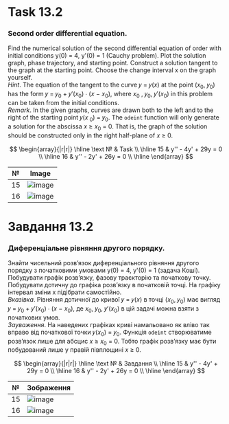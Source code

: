 # Task 13.2

### Second order differential equation.

Find the numerical solution of the second differential equation
of order with initial conditions y(0) = 4, y'(0) = 1 (Cauchy problem). Plot the solution graph, phase trajectory, and
starting point. Construct a solution tangent to the graph at the starting point. Choose the change interval x on the
graph yourself.\
*Hint*. The equation of the tangent to the curve 𝑦 = 𝑦(𝑥) at the point (𝑥<sub>0</sub>, 𝑦<sub>0</sub>) has the form
𝑦 = 𝑦<sub>0</sub> + 𝑦′(𝑥<sub>0</sub>) ∙ (𝑥 − 𝑥<sub>0</sub>), where 𝑥<sub>0</sub> , 𝑦<sub>0</sub>, 𝑦′(𝑥<sub>0</sub>) in
this problem can be taken from the initial conditions.\
*Remark*. In the given graphs, curves are drawn both to the left and to the right of the starting point 𝑦(𝑥<sub>
0</sub>) = 𝑦<sub>0</sub>. The ```odeint``` function will only generate a solution
for the abscissa 𝑥 ≥ 𝑥<sub>0</sub> = 0. That is, the graph of the solution should be constructed only in the right
half-plane of 𝑥 ≥ 0.

$$
\begin{array}{|r|r|}
\hline
\text № & Task
\\
\hline
 15 & 
y'' - 4y' + 29y = 0
\\
\hline
16 & 
y'' - 2y' + 26y = 0
\\
\hline
\end{array}
$$

| №  | Image  |
|---|---|
|  15 |  ![image](https://github.com/MaksymAndreiev/PythonScientificResearchCourse/assets/29687267/2cc25788-29cc-45d6-a33e-edb368f0eb1c) |
|  16 | ![image](https://github.com/MaksymAndreiev/PythonScientificResearchCourse/assets/29687267/e2d3c094-736c-443a-95dc-f2b23633c791) |

# Завдання 13.2

### Диференціальне рівняння другого порядку.

Знайти чисельний розв’язок диференціального рівняння другого
порядку з початковими умовами y(0) = 4, y'(0) = 1 (задача Коші). Побудувати
графік розв’язку, фазову траєкторію та початкову точку. Побудувати дотичну до
графіка розв’язку в початковій точці. На графіку інтервал зміни x підібрати
самостійно.\
*Вказівка*. Рівняння дотичної до кривої 𝑦 = 𝑦(𝑥) в точці (𝑥<sub>0</sub>, 𝑦<sub>0</sub>) має вигляд
𝑦 = 𝑦<sub>0</sub> + 𝑦′(𝑥<sub>0</sub>) ∙ (𝑥 − 𝑥<sub>0</sub>), де 𝑥<sub>0</sub>, 𝑦<sub>0</sub>, 𝑦′(𝑥<sub>0</sub>) в цій
задачі можна взяти з початкових
умов.\
*Зауваження*. На наведених графіках криві намальовано як вліво так вправо від
початкової точки 𝑦(𝑥<sub>0</sub>) = 𝑦<sub>0</sub>. Функція ```odeint``` створюватиме розв’язок лише
для абсцис 𝑥 ≥ 𝑥<sub>0</sub> = 0. Тобто графік розв’язку має бути побудований лише у
правій півплощині 𝑥 ≥ 0.

$$
\begin{array}{|r|r|}
\hline
\text № & Завдання
\\
\hline
 15 & 
y'' - 4y' + 29y = 0
\\
\hline
16 & 
y'' - 2y' + 26y = 0
\\
\hline
\end{array}
$$

| №  | Зображення  |
|---|---|
|  15 |  ![image](https://github.com/MaksymAndreiev/PythonScientificResearchCourse/assets/29687267/2cc25788-29cc-45d6-a33e-edb368f0eb1c) |
|  16 | ![image](https://github.com/MaksymAndreiev/PythonScientificResearchCourse/assets/29687267/e2d3c094-736c-443a-95dc-f2b23633c791) |
